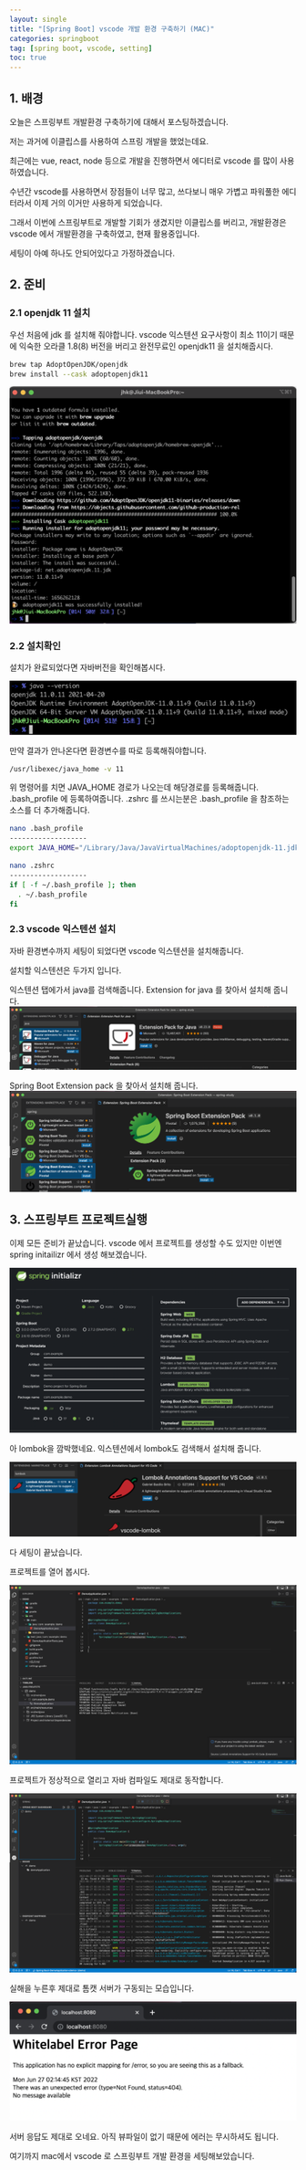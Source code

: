 ```yaml
---
layout: single
title: "[Spring Boot] vscode 개발 환경 구축하기 (MAC)"
categories: springboot
tag: [spring boot, vscode, setting]
toc: true
---
```


## 1. 배경
오늘은 스프링부트 개발환경 구축하기에 대해서 포스팅하겠습니다.

저는 과거에 이클립스를 사용하여 스프링 개발을 했었는데요.

최근에는 vue, react, node 등으로 개발을 진행하면서 에디터로 vscode 를 많이 사용하였습니다.

수년간 vscode를 사용하면서 장점들이 너무 많고, 쓰다보니 매우 가볍고 파워풀한 에디터라서 이제 거의 이거만 사용하게 되었습니다.

그래서 이번에 스프링부트로 개발할 기회가 생겼지만 이클립스를 버리고, 개발환경은 vscode 에서 개발환경을 구축하였고, 현재 활용중입니다.

세팅이 아예 하나도 안되어있다고 가정하겠습니다.

## 2. 준비
### 2.1 openjdk 11 설치
우선 처음에 jdk 를 설치해 줘야합니다. vscode 익스텐션 요구사항이 최소 11이기 때문에 익숙한 오라클 1.8(8) 버전을 버리고 완전무료인 openjdk11 을 설치해줍시다.

```bash
brew tap AdoptOpenJDK/openjdk
brew install --cask adoptopenjdk11
```

![openjdk](/images/2022-07-24-springboot-setup-onmac/openjdk11.png)

### 2.2 설치확인
설치가 완료되었다면 자바버전을 확인해봅시다.

![openjdkconfirm](/images/2022-07-24-springboot-setup-onmac/openjdk11confirm.png)

만약 결과가 안나온다면 환경변수를 따로 등록해줘야합니다.

```bash
/usr/libexec/java_home -v 11
```

위 명령어를 치면 JAVA_HOME 경로가 나오는데 해당경로를 등록해줍니다.
.bash_profile 에 등록하여줍니다. 
.zshrc 를 쓰시는분은 .bash_profile 을 참조하는 소스를 더 추가해줍니다.

```bash
nano .bash_profile
-------------------
export JAVA_HOME="/Library/Java/JavaVirtualMachines/adoptopenjdk-11.jdk/Contents/Home"
```

```bash
nano .zshrc
-------------------
if [ -f ~/.bash_profile ]; then
  . ~/.bash_profile
fi
```

### 2.3 vscode 익스텐션 설치
자바 환경변수까지 세팅이 되었다면 vscode 익스텐션을 설치해줍니다.

설치할 익스텐션은 두가지 입니다.

익스텐션 탭에가서 java를 검색해줍니다.
Extension for java 를 찾아서 설치해 줍니다.
![java](/images/2022-07-24-springboot-setup-onmac/java.png)

Spring Boot Extension pack 을 찾아서 설치해 줍니다. 
![spring](/images/2022-07-24-springboot-setup-onmac/spring.png)

## 3. 스프링부트 프로젝트실행
이제 모든 준비가 끝났습니다.
vscode 에서 프로젝트를 생성할 수도 있지만 이번엔 spring initailizr 에서 생성 해보겠습니다.

![init](/images/2022-07-24-springboot-setup-onmac/init.png)

아 lombok을 깜박했네요.
익스텐션에서 lombok도 검색해서 설치해 줍니다.

![lombok](/images/2022-07-24-springboot-setup-onmac/lombok.png)

다 세팅이 끝났습니다.

프로젝트를 열어 봅시다.

![exec1](/images/2022-07-24-springboot-setup-onmac/exec1.png)

프로젝트가 정상적으로 열리고 자바 컴파일도 제대로 동작합니다.

![exec2](/images/2022-07-24-springboot-setup-onmac/exec2.png)

실해을 누른후 제대로 톰캣 서버가 구동되는 모습입니다.

![exec3](/images/2022-07-24-springboot-setup-onmac/exec3.png)

서버 응답도 제대로 오네요. 
아직 뷰파일이 없기 때문에 에러는 무시하셔도 됩니다.

여기까지 mac에서 vscode 로 스프링부트 개발 환경을 세팅해보았습니다.